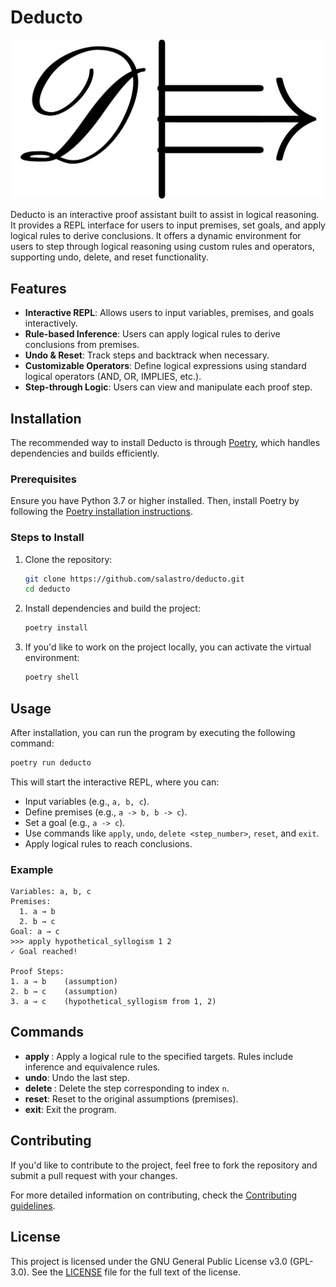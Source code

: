 # Deducto

![Deducto Logo](logo.png)

Deducto is an interactive proof assistant built to assist in logical reasoning. It provides a REPL interface for users to input premises, set goals, and apply logical rules to derive conclusions. It offers a dynamic environment for users to step through logical reasoning using custom rules and operators, supporting undo, delete, and reset functionality.

## Features

- **Interactive REPL**: Allows users to input variables, premises, and goals interactively.
- **Rule-based Inference**: Users can apply logical rules to derive conclusions from premises.
- **Undo & Reset**: Track steps and backtrack when necessary.
- **Customizable Operators**: Define logical expressions using standard logical operators (AND, OR, IMPLIES, etc.).
- **Step-through Logic**: Users can view and manipulate each proof step.

## Installation

The recommended way to install Deducto is through [Poetry](https://python-poetry.org/), which handles dependencies and builds efficiently.

### Prerequisites

Ensure you have Python 3.7 or higher installed. Then, install Poetry by following the [Poetry installation instructions](https://python-poetry.org/docs/#installation).

### Steps to Install

1. Clone the repository:

   ```bash
   git clone https://github.com/salastro/deducto.git
   cd deducto
   ```

2. Install dependencies and build the project:

   ```bash
   poetry install
   ```

3. If you'd like to work on the project locally, you can activate the virtual environment:

   ```bash
   poetry shell
   ```

## Usage

After installation, you can run the program by executing the following command:

```bash
poetry run deducto
```

This will start the interactive REPL, where you can:

- Input variables (e.g., `a, b, c`).
- Define premises (e.g., `a -> b, b -> c`).
- Set a goal (e.g., `a -> c`).
- Use commands like `apply`, `undo`, `delete <step_number>`, `reset`, and `exit`.
- Apply logical rules to reach conclusions.

### Example

```
Variables: a, b, c
Premises:
  1. a → b
  2. b → c
Goal: a → c
>>> apply hypothetical_syllogism 1 2
✓ Goal reached!

Proof Steps:
1. a → b    (assumption)
2. b → c    (assumption)
3. a → c    (hypothetical_syllogism from 1, 2)
```

## Commands

- **apply <rule> <target>**: Apply a logical rule to the specified targets. Rules include inference and equivalence rules.
- **undo**: Undo the last step.
- **delete <n>**: Delete the step corresponding to index `n`.
- **reset**: Reset to the original assumptions (premises).
- **exit**: Exit the program.

## Contributing

If you'd like to contribute to the project, feel free to fork the repository and submit a pull request with your changes.

For more detailed information on contributing, check the [Contributing guidelines](CONTRIBUTING.md).

## License

This project is licensed under the GNU General Public License v3.0 (GPL-3.0). See the [LICENSE](LICENSE) file for the full text of the license.
